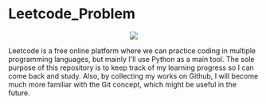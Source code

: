 # Leetcode_Problem
<p align="center">
  <img src="https://cdn.cdo.mit.edu/wp-content/uploads/sites/67/2021/01/0_zuhXdNAIUoxEem4--768x512.png" />
</p>
    Leetcode is a free online platform where we can practice coding in multiple programming languages, but mainly I'll use Python as a main tool. The sole purpose of this repository is to keep track of my learning progress so I can come back and study. Also, by collecting my works on Github, I will become much more familiar with the Git concept, which might be useful in the future. 
